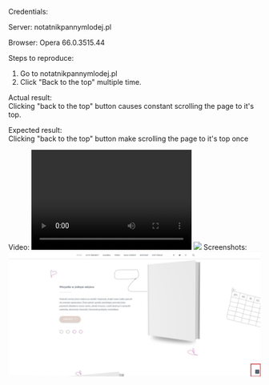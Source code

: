 Credentials:  

Server: notatnikpannymlodej.pl  

Browser: Opera 66.0.3515.44

Steps to reproduce:
1. Go to notatnikpannymlodej.pl  
2. Click "Back to the top" multiple time.

Actual result:  
Clicking "back to the top" button causes constant scrolling the page to it's top.

Expected result:  
Clicking "back to the top" button make scrolling the page to it's top once

Video: 
<video src="video/Back_to_the_top_site.mp4" width="320" height="200" controls preload></video>
[<img src="video/Back_to_the_top_site.mp4" width="50%">](<img src="video/Back_to_the_top_site.mp4"/>)
Screenshots:  
<img src="img/Back_to_the_top_site.png">
